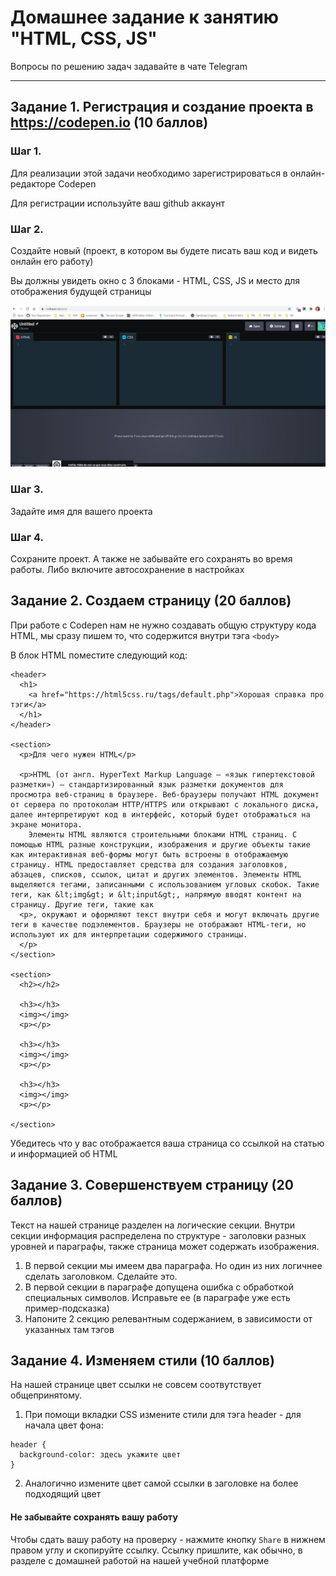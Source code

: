 # Домашнее задание к занятию "HTML, CSS, JS" 

Вопросы по решению задач задавайте в чате Telegram

---

## Задание 1. Регистрация и создание проекта в https://codepen.io (10 баллов)

### Шаг 1. 
Для реализации этой задачи необходимо зарегистрироваться в онлайн-редакторе Codepen

Для регистрации используйте ваш github аккаунт

### Шаг 2. 
Создайте новый (проект, в котором вы будете писать ваш код и видеть онлайн его работу)

Вы должны увидеть окно с 3 блоками - HTML, CSS, JS и место для отображения будущей страницы

![Изображение Codepen](https://github.com/Melnioks/hometask-5-HTML-CSS/blob/main/scr1.jpg)

### Шаг 3.
Задайте имя для вашего проекта

### Шаг 4.
Сохраните проект. А также не забывайте его сохранять во время работы. Либо включите автосохранение в настройках


## Задание 2. Создаем страницу (20 баллов)

При работе с Codepen нам не нужно создавать общую структуру кода HTML, мы сразу пишем то, что содержится внутри тэга `<body>`

В блок HTML поместите следующий код:

```
<header>
  <h1>
    <a href="https://html5css.ru/tags/default.php">Хорошая справка про тэги</a>
  </h1>
</header>

<section>
  <p>Для чего нужен HTML</p>

  <p>HTML (от англ. HyperText Markup Language — «язык гипертекстовой разметки») — стандартизированный язык разметки документов для просмотра веб-страниц в браузере. Веб-браузеры получают HTML документ от сервера по протоколам HTTP/HTTPS или открывают с локального диска, далее интерпретируют код в интерфейс, который будет отображаться на экране монитора.
    Элементы HTML являются строительными блоками HTML страниц. С помощью HTML разные конструкции, изображения и другие объекты такие как интерактивная веб-формы могут быть встроены в отображаемую страницу. HTML предоставляет средства для создания заголовков, абзацев, списков, ссылок, цитат и других элементов. Элементы HTML выделяются тегами, записанными с использованием угловых скобок. Такие теги, как &lt;img&gt; и &lt;input&gt;, напрямую вводят контент на страницу. Другие теги, такие как
  <p>, окружают и оформляют текст внутри себя и могут включать другие теги в качестве подэлементов. Браузеры не отображают HTML-теги, но используют их для интерпретации содержимого страницы.
  </p>
</section>

<section>
  <h2></h2>

  <h3></h3>
  <img></img>
  <p></p>

  <h3></h3>
  <img></img>
  <p></p>

  <h3></h3>
  <img></img>
  <p></p>

</section>
```
Убедитесь что у вас отображается ваша страница со ссылкой на статью и информацией об HTML

## Задание 3. Совершенствуем страницу (20 баллов)

Текст на нашей странице разделен на логические секции. Внутри секции информация распределена по структуре - заголовки разных уровней и параграфы, также страница может содержать изображения. 

1. В первой секции мы имеем два параграфа. Но один из них логичнее сделать заголовком. Сделайте это.
2. В первой секции в параграфе допущена ошибка с обработкой специальных символов. Исправьте ее (в параграфе уже есть пример-подсказка)
3. Напоните 2 секцию релевантным содержанием, в зависимости от указанных там тэгов

## Задание 4. Изменяем стили (10 баллов)

На нашей странице цвет ссылки не совсем соотвутствует общепринятому. 
1. При помощи вкладки CSS измените стили для тэга header - для начала цвет фона:
```
header {
  background-color: здесь укажите цвет
}
```
2. Аналогично измените цвет самой ссылки в заголовке на более подходящий цвет

#### Не забывайте сохранять вашу работу

Чтобы сдать вашу работу на проверку - нажмите кнопку `Share` в нижнем правом углу и скопируйте ссылку. Ссылку пришлите, как обычно, в разделе с домашней работой на нашей учебной платформе

